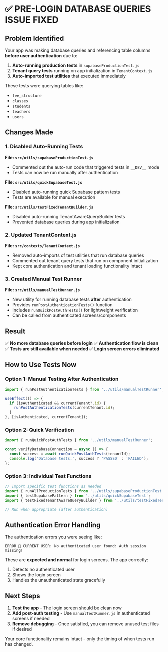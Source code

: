 # ✅ PRE-LOGIN DATABASE QUERIES ISSUE FIXED

## Problem Identified

Your app was making database queries and referencing table columns **before user authentication** due to:

1. **Auto-running production tests** in `supabaseProductionTest.js`
2. **Tenant query tests** running on app initialization in `TenantContext.js`
3. **Auto-imported test utilities** that executed immediately

These tests were querying tables like:
- `fee_structure`
- `classes`
- `students` 
- `teachers`
- `users`

## Changes Made

### 1. Disabled Auto-Running Tests

**File: `src/utils/supabaseProductionTest.js`**
- Commented out the auto-run code that triggered tests in `__DEV__` mode
- Tests can now be run manually after authentication

**File: `src/utils/quickSupabaseTest.js`**
- Disabled auto-running quick Supabase pattern tests
- Tests are available for manual execution

**File: `src/utils/testFixedTenantBuilder.js`**
- Disabled auto-running TenantAwareQueryBuilder tests
- Prevented database queries during app initialization

### 2. Updated TenantContext.js

**File: `src/contexts/TenantContext.js`**
- Removed auto-imports of test utilities that run database queries
- Commented out tenant query tests that run on component initialization
- Kept core authentication and tenant loading functionality intact

### 3. Created Manual Test Runner

**File: `src/utils/manualTestRunner.js`**
- New utility for running database tests **after** authentication
- Provides `runPostAuthenticationTests()` function
- Includes `runQuickPostAuthTests()` for lightweight verification
- Can be called from authenticated screens/components

## Result

✅ **No more database queries before login**
✅ **Authentication flow is clean**  
✅ **Tests are still available when needed**
✅ **Login screen errors eliminated**

## How to Use Tests Now

### Option 1: Manual Testing After Authentication
```javascript
import { runPostAuthenticationTests } from '../utils/manualTestRunner';

useEffect(() => {
  if (isAuthenticated && currentTenant?.id) {
    runPostAuthenticationTests(currentTenant.id);
  }
}, [isAuthenticated, currentTenant]);
```

### Option 2: Quick Verification
```javascript
import { runQuickPostAuthTests } from '../utils/manualTestRunner';

const verifyDatabaseConnection = async () => {
  const success = await runQuickPostAuthTests(tenantId);
  console.log('Database tests:', success ? 'PASSED' : 'FAILED');
};
```

### Option 3: Individual Test Functions
```javascript
// Import specific test functions as needed
import { runAllProductionTests } from '../utils/supabaseProductionTest';
import { testSupabasePattern } from '../utils/quickSupabaseTest';
import { testFixedTenantAwareQueryBuilder } from '../utils/testFixedTenantBuilder';

// Run when appropriate (after authentication)
```

## Authentication Error Handling

The authentication errors you were seeing like:
```
ERROR 📧 CURRENT USER: No authenticated user found: Auth session missing!
```

These are **expected and normal** for login screens. The app correctly:
1. Detects no authenticated user
2. Shows the login screen
3. Handles the unauthenticated state gracefully

## Next Steps

1. **Test the app** - The login screen should be clean now
2. **Add post-auth testing** - Use `manualTestRunner.js` in authenticated screens if needed
3. **Remove debugging** - Once satisfied, you can remove unused test files if desired

Your core functionality remains intact - only the timing of when tests run has changed.
